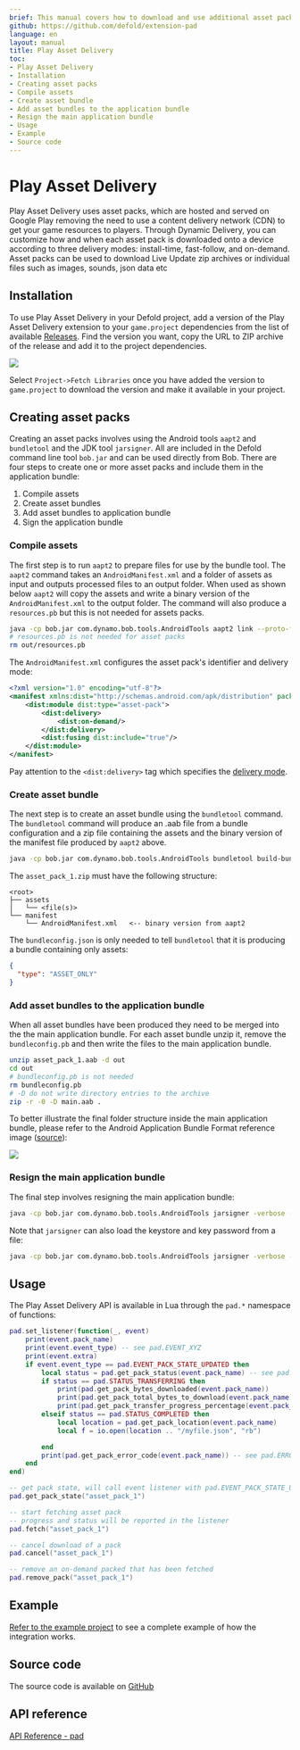 ```yaml
---
brief: This manual covers how to download and use additional asset packs using Play Asset Delivery.
github: https://github.com/defold/extension-pad
language: en
layout: manual
title: Play Asset Delivery
toc:
- Play Asset Delivery
- Installation
- Creating asset packs
- Compile assets
- Create asset bundle
- Add asset bundles to the application bundle
- Resign the main application bundle
- Usage
- Example
- Source code
---
```


# Play Asset Delivery

Play Asset Delivery uses asset packs, which are hosted and served on Google Play removing the need to use a content delivery network (CDN) to get your game resources to players. Through Dynamic Delivery, you can customize how and when each asset pack is downloaded onto a device according to three delivery modes: install-time, fast-follow, and on-demand. Asset packs can be used to download Live Update zip archives or individual files such as images, sounds, json data etc


## Installation

To use Play Asset Delivery in your Defold project, add a version of the Play Asset Delivery extension to your `game.project` dependencies from the list of available [Releases](https://github.com/defold/extension-pad/releases). Find the version you want, copy the URL to ZIP archive of the release and add it to the project dependencies.

![](add-dependency.png)

Select `Project->Fetch Libraries` once you have added the version to `game.project` to download the version and make it available in your project.


## Creating asset packs

Creating an asset packs involves using the Android tools `aapt2` and `bundletool` and the JDK tool `jarsigner`. All are included in the Defold command line tool `bob.jar` and can be used directly from Bob. There are four steps to create one or more asset packs and include them in the application bundle:

1. Compile assets
2. Create asset bundles
3. Add asset bundles to application bundle
4. Sign the application bundle


### Compile assets

The first step is to run `aapt2` to prepare files for use by the bundle tool. The `aapt2` command takes an `AndroidManifest.xml` and a folder of assets as input and outputs processed files to an output folder. When used as shown below `aapt2` will copy the assets and write a binary version of the `AndroidManifest.xml` to the output folder. The command will also produce a `resources.pb` but this is not needed for assets packs.

```sh
java -cp bob.jar com.dynamo.bob.tools.AndroidTools aapt2 link --proto-format --output-to-dir -o out --manifest AndroidManifest.xml -A assets
# resources.pb is not needed for asset packs
rm out/resources.pb
```

The `AndroidManifest.xml` configures the asset pack's identifier and delivery mode:

```xml
<?xml version="1.0" encoding="utf-8"?>
<manifest xmlns:dist="http://schemas.android.com/apk/distribution" package="com.defold.pad" split="asset_pack_1">
    <dist:module dist:type="asset-pack">
        <dist:delivery>
            <dist:on-demand/>
        </dist:delivery>
        <dist:fusing dist:include="true"/>
    </dist:module>
</manifest>
```

Pay attention to the `<dist:delivery>` tag which specifies the [delivery mode](https://developer.android.com/guide/playcore/asset-delivery).


### Create asset bundle

The next step is to create an asset bundle using the `bundletool` command. The `bundletool` command will produce an .aab file from a bundle configuration and a zip file containing the assets and the binary version of the manifest file produced by `aapt2` above.

```sh
java -cp bob.jar com.dynamo.bob.tools.AndroidTools bundletool build-bundle --modules asset_pack_1.zip --config bundleconfig.json --output asset_pack_1.aab
```

The `asset_pack_1.zip` must have the following structure:

```
<root>
├── assets
│   └── <file(s)>
└── manifest
    └── AndroidManifest.xml   <-- binary version from aapt2
```

The `bundleconfig.json` is only needed to tell `bundletool` that it is producing a bundle containing only assets:

```json
{
  "type": "ASSET_ONLY"
}
```


### Add asset bundles to the application bundle

When all asset bundles have been produced they need to be merged into the the main application bundle. For each asset bundle unzip it, remove the `bundleconfig.pb` and then write the files to the main application bundle.

```sh
unzip asset_pack_1.aab -d out
cd out
# bundleconfig.pb is not needed
rm bundleconfig.pb
# -D do not write directory entries to the archive
zip -r -0 -D main.aab .
```

To better illustrate the final folder structure inside the main application bundle, please refer to the Android Application Bundle Format reference image ([source](https://developer.android.com/guide/app-bundle/app-bundle-format)):

![](aab_format.png)


### Resign the main application bundle

The final step involves resigning the main application bundle:

```sh
java -cp bob.jar com.dynamo.bob.tools.AndroidTools jarsigner -verbose -keystore debug.keystore -storepass android -keypass android main.aab androiddebugkey
```

Note that `jarsigner` can also load the keystore and key password from a file:

```sh
java -cp bob.jar com.dynamo.bob.tools.AndroidTools jarsigner -verbose -keystore debug.keystore -storepass file:storepass.txt -keypass file:keypass.txt main.aab androiddebugkey
```


## Usage

The Play Asset Delivery API is available in Lua through the `pad.*` namespace of functions:

```lua
pad.set_listener(function(_, event)
	print(event.pack_name)
	print(event.event_type) -- see pad.EVENT_XYZ
	print(event.extra)
	if event.event_type == pad.EVENT_PACK_STATE_UPDATED then
		local status = pad.get_pack_status(event.pack_name) -- see pad.STATUS_XYZ
		if status == pad.STATUS_TRANSFERRING then
			print(pad.get_pack_bytes_downloaded(event.pack_name))
			print(pad.get_pack_total_bytes_to_download(event.pack_name))
			print(pad.get_pack_transfer_progress_percentage(event.pack_name))
		elseif status == pad.STATUS_COMPLETED then
			local location = pad.get_pack_location(event.pack_name)
			local f = io.open(location .. "/myfile.json", "rb")

		end
		print(pad.get_pack_error_code(event.pack_name)) -- see pad.ERRORCODE_XYZ
	end
end)

-- get pack state, will call event listener with pad.EVENT_PACK_STATE_UPDATED
pad.get_pack_state("asset_pack_1")

-- start fetching asset pack
-- progress and status will be reported in the listener
pad.fetch("asset_pack_1")

-- cancel download of a pack
pad.cancel("asset_pack_1")

-- remove an on-demand packed that has been fetched
pad.remove_pack("asset_pack_1")
```

## Example

[Refer to the example project](https://github.com/defold/extension-pad/blob/master/example) to see a complete example of how the integration works.

## Source code

The source code is available on [GitHub](https://github.com/defold/extension-pad)
## API reference
[API Reference - pad](/extension-pad/pad_api)
